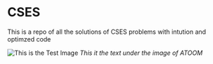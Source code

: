 # CSES

This is  a  repo of all the solutions of CSES problems with intution and optimzed code

![This is the Test Image ](https://raw.githubusercontent.com/Pardha99/CSES/refs/heads/main/DALL%C2%B7E%202025-03-30%2000.34.32%20-%20A%20magical%20robot%20in%20a%20fantasy%20setting%2C%20inspired%20by%20the%20whimsical%20and%20nostalgic%20feel%20of%20classic%20Japanese%20animation.%20The%20robot%20is%20tall%20and%20gentle-looking.webp)
*This it the text under the image of ATOOM*
